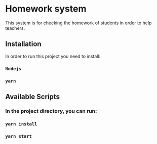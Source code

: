 # Homework system 
This system is for checking the homework of students in order to help teachers.

## Installation
In order to run this project you need to install:
### `Nodejs`
### `yarn`

## Available Scripts

### In the project directory, you can run:

### `yarn install`
### `yarn start`
